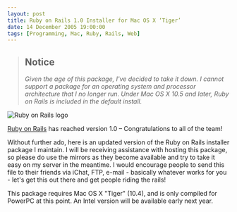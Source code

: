 ```yaml
---
layout: post
title: Ruby on Rails 1.0 Installer for Mac OS X ‘Tiger’
date: 14 December 2005 19:00:00
tags: [Programming, Mac, Ruby, Rails, Web]
---
```


> ## Notice
>
> *Given the age of this package, I've decided to take it down. I cannot support a package for an operating system and processor architecture that I no longer run. Under Mac OS X 10.5 and later, Ruby on Rails is included in the default install.*

<img src="http://static.tonyarnold.com/ror_logo-1306152037.jpg" alt="Ruby on Rails logo" class="center"/>

[Ruby on Rails][2] has reached version 1.0 – Congratulations to all of the team!

Without further ado, here is an updated version of the Ruby on Rails installer package I maintain. I will be receiving assistance with hosting this package, so please do use the mirrors as they become available and try to take it easy on my server in the meantime. I would encourage people to send this file to their friends via iChat, FTP, e-mail - basically whatever works for you - let's get this out there and get people riding the rails!

This package requires Mac OS X "Tiger" (10.4), and is only compiled for PowerPC at this point. An Intel version will be available early next year.


 [2]: http://www.rubyonrails.com/
